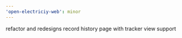 ```yaml
---
'open-electriciy-web': minor
---
```


refactor and redesigns record history page with tracker view support
